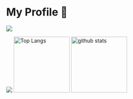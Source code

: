 # My Profile 💫
![](https://komarev.com/ghpvc/?username=yusukedayo&color=green)

![](https://github-profile-summary-cards.vercel.app/api/cards/profile-details?username=yusukedayo&theme=solarized_dark)
<img alt="Top Langs" height="150px" src="https://github-readme-stats.vercel.app/api/top-langs/?username=yusukedayo&layout=compact&show_icons=true&theme=onedark" />
<img alt="github stats" height="150px" src="https://github-readme-stats.vercel.app/api?username=yusukedayo&theme=onedark&show_icons=ture" />


